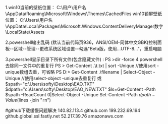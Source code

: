 1.win10当前的壁纸位置：
C:\用户\用户名\AppData\Roaming\Microsoft\Windows\Themes\CachedFiles
win10锁屏壁纸位置：
C:\Users\用户名\AppData\Local\Packages\Microsoft.Windows.ContentDeliveryManager数字\LocalState\Assets

2.powershell输出乱码
(默认当前代码页936，ANSI/OEM-简体中文GBK)控制面板--区域--管理--更改系统区域设置--勾选"Beta版，使用...UTF-8..."，重启电脑

3.powershell显示目录下所有文件(包含隐藏文件) : PS >dir -force
4.powershell去除同一文件中的重复行
PS > Get-Content .\t.txt | sort -Unique //使用sort -unique数组去重，可省略
PS D:\> Get-Content .\filename | Select-Object -Unique //使用select-object -unique去重复行
或
$spath="c:\Users\softy\Desktop\EAO.TXT"
$dpath="c:\Users\softy\Desktop\EAO_NEW.TXT"
$ls=Get-Content -Path $spath -ReadCount 0|Select-Object -Unique
Set-Content -Path $dpath -Value ($lines -join "`r`n")

#github下载缓慢问题解决
140.82.113.4 github.com
199.232.69.194 github.global.ssl.fastly.net
52.217.39.76 amazonaws.com